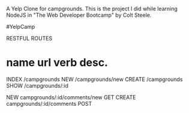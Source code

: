 A Yelp Clone for campgrounds. This is the project I did while learning NodeJS in "The Web Developer Bootcamp" by Colt Steele.


#YelpCamp

RESTFUL ROUTES

name      url      verb    desc.
===============================================

INDEX   /campgrounds
NEW     /campgrounds/new
CREATE  /campgrounds
SHOW    /campgrounds/:id

NEW     campgrounds/:id/comments/new    GET
CREATE  campgrounds/:id/comments      POST
